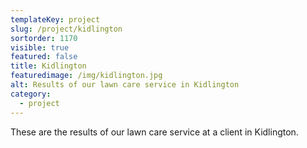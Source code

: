 ```yaml
---
templateKey: project
slug: /project/kidlington
sortorder: 1170
visible: true
featured: false
title: Kidlington
featuredimage: /img/kidlington.jpg
alt: Results of our lawn care service in Kidlington
category:
  - project
---
```

These are the results of our lawn care service at a client in Kidlington.


